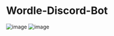# Wordle-Discord-Bot
![image](https://github.com/natalie-ly/Wordle-Discord-Bot/assets/144157865/bbb222ec-455c-469f-901d-3a16b1433a63)
![image](https://github.com/natalie-ly/Wordle-Discord-Bot/assets/144157865/1ab1fb18-cab0-497f-955d-6457e7c32d35)
